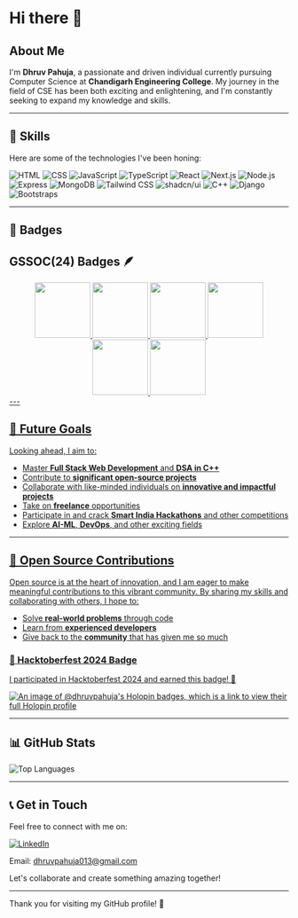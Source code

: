 # Hi there 👋

## About Me

I'm **Dhruv Pahuja**, a passionate and driven individual currently pursuing Computer Science at **Chandigarh Engineering College**. My journey in the field of CSE has been both exciting and enlightening, and I'm constantly seeking to expand my knowledge and skills.

---

## 🚀 Skills

Here are some of the technologies I've been honing:

![HTML](https://img.shields.io/badge/-HTML5-E34F26?logo=html5&logoColor=white&style=for-the-badge)
![CSS](https://img.shields.io/badge/-CSS3-1572B6?logo=css3&logoColor=white&style=for-the-badge)
![JavaScript](https://img.shields.io/badge/-JavaScript-F7DF1E?logo=javascript&logoColor=black&style=for-the-badge)
![TypeScript](https://img.shields.io/badge/-TypeScript-3178C6?logo=typescript&logoColor=white&style=for-the-badge)
![React](https://img.shields.io/badge/-React-61DAFB?logo=react&logoColor=white&style=for-the-badge)
![Next.js](https://img.shields.io/badge/-Next.js-000000?logo=next.js&logoColor=white&style=for-the-badge)
![Node.js](https://img.shields.io/badge/-Node.js-339933?logo=node.js&logoColor=white&style=for-the-badge)
![Express](https://img.shields.io/badge/-Express-000000?logo=express&logoColor=white&style=for-the-badge)
![MongoDB](https://img.shields.io/badge/-MongoDB-47A248?logo=mongodb&logoColor=white&style=for-the-badge)
![Tailwind CSS](https://img.shields.io/badge/-Tailwind%20CSS-38B2AC?logo=tailwind-css&logoColor=white&style=for-the-badge)
![shadcn/ui](https://img.shields.io/badge/-shadcn%2Fui-292929?logo=vercel&logoColor=white&style=for-the-badge)
![C++](https://img.shields.io/badge/-C++-00599C?logo=cplusplus&logoColor=white&style=for-the-badge)
![Django](https://img.shields.io/badge/-django-darkgreen?logo=django&logoColor=white&style=for-the-badge)
![Bootstraps](https://img.shields.io/badge/Bootstrap-5.3-purple?logo=bootstraps-5.3&logoColor=white&style=for-the-badge)


---

## 🌟 Badges

## GSSOC(24) Badges 🪶
<div style='display:flex; align-items:center; gap: 10px;' align='center'><a href="https://gssoc.girlscript.tech/leaderboard">
<img src="https://raw.githubusercontent.com/GSSoC24/Postman-Challenge/main/docs/assets/Postman%20White.png" width="100px" height="100px" />
  <img src="https://raw.githubusercontent.com/GSSoC24/Postman-Challenge/main/docs/assets/1.png" width="100px" height="100px" />
  <img src="https://raw.githubusercontent.com/GSSoC24/Postman-Challenge/main/docs/assets/2.png" width="100px" height="100px" />
  <img src="https://raw.githubusercontent.com/GSSoC24/Postman-Challenge/main/docs/assets/3.png" width="100px" height="100px" />
  <img src="https://raw.githubusercontent.com/GSSoC24/Postman-Challenge/main/docs/assets/4.png" width="100px" height="100px" />
  <img src="https://raw.githubusercontent.com/GSSoC24/Postman-Challenge/main/docs/assets/5.png" width="100px" height="100px" />
</div>
---

## 🎯 Future Goals

Looking ahead, I aim to:

- Master **Full Stack Web Development** and **DSA in C++**
- Contribute to **significant open-source projects**
- Collaborate with like-minded individuals on **innovative and impactful projects**
- Take on **freelance** opportunities
- Participate in and crack **Smart India Hackathons** and other competitions
- Explore **AI-ML**, **DevOps**, and other exciting fields

---

## 🌟 Open Source Contributions

Open source is at the heart of innovation, and I am eager to make meaningful contributions to this vibrant community. By sharing my skills and collaborating with others, I hope to:

- Solve **real-world problems** through code
- Learn from **experienced developers**
- Give back to the **community** that has given me so much

### 🎃 Hacktoberfest 2024 Badge
I participated in Hacktoberfest 2024 and earned this badge! 🎉

[![An image of @dhruvpahuja's Holopin badges, which is a link to view their full Holopin profile](https://holopin.me/dhruvpahuja)](https://holopin.io/@dhruvpahuja)

---

## 📊 GitHub Stats
![Top Languages](https://github-readme-stats.vercel.app/api/top-langs/?username=Dhruv-Pahuja&layout=compact&theme=radical)

---

## 📞 Get in Touch

Feel free to connect with me on:

[![LinkedIn](https://img.shields.io/badge/-LinkedIn-%230077B5.svg?style=for-the-badge&logo=linkedin&logoColor=white)](https://www.linkedin.com/in/dhruv-pahuja-658934272/)

Email: dhruvpahuja013@gmail.com

Let's collaborate and create something amazing together!

---

Thank you for visiting my GitHub profile! 🚀
